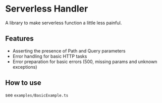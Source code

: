 # Serverless Handler

A library to make serverless function a little less painful.

## Features

- Asserting the presence of Path and Query parameters
- Error handling for basic HTTP tasks
- Error preparation for basic errors (500, missing params and unknown exceptions)

## How to use

see `examples/BasicExample.ts`
